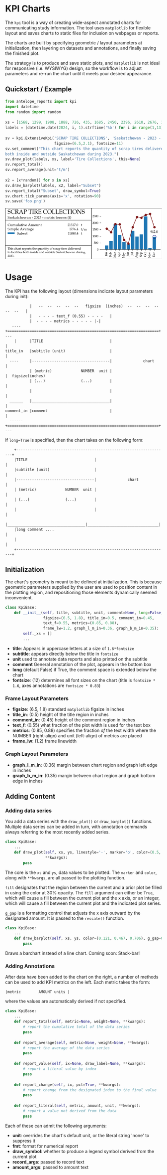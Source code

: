 # KPI Charts
The `kpi` tool is a way of creating wide-aspect annotated charts for communicating study 
information.  The tool uses `matplotlib` for flexible layout and saves charts to static files
for inclusion on webpages or reports.

The charts are built by specifying geometric / layout parameters at initialization, then layering
on datasets and annotations, and finally saving the finished plot.

The strategy is to produce and save static plots, and `matplotlib` is not ideal for responsive
(i.e. WYSIWYG) design, so the workflow is to adjust parameters and re-run the chart until it 
meets your desired appearance.

## Quickstart / Example

```python
from antelope_reports import kpi
import datetime
from random import random

xs = [1568, 1299, 1908, 1888, 726, 435, 1685, 2450, 2396, 2610, 2676, 1676]
labels = [datetime.date(2024, i, 1).strftime('%b') for i in range(1,13)]

sv = kpi.ExtensiveKpi('SCRAP TIRE COLLECTIONS', 'Saskatchewan - 2023 - metric tonnes', 't', 
                      figsize=(6.5,2.1), fontsize=11)
sv.set_comment("This chart reports the quantity of scrap tires delivered to facilities\
both inside and outside Saskatchewan during 2023.")
sv.draw_plot(labels, xs, label='Tire Collections', this=None)
sv.report_total()
sv.report_average(unit='t/m')

x2 = [x*random() for x in xs]
sv.draw_barplot(labels, x2, label="Subset")
sv.report_total("Subset", draw_symbol=True)
sv.chart.tick_params(axis='x', rotation=90)
sv.save('foo.png')
```

![A KPI Chart showing lines and bars](static/demo.png)

# Usage

The KPI has the following layout (dimensions indicate layout parameters during init):
```text
           |   --  --  --  --  --   figsize  (inches)  --  --  --  --  --  --   |
           |   - - - - text_f (0.55) - - - -   |
           |  - - - - metrics - - - - - |-|
   ----    +====================================================================+   ---
    |      |TITLE                              |                                |
title_in   |subtitle (unit)                    |                                |
  ----     |-----------------------------------|              chart             |
           | (metric)             NUMBER  unit |                                |  figsize(inches)
           | (...)                (...)        |                                |
           |                                   |                                |
  ______   |___________________________________|                                |
comment_in |comment                            |                                |
  ------   +====================================================================+   ---

```

If `long=True` is specified, then the chart takes on the following form:
```text
    +--------------------------------------------------------------------+
    |TITLE                              |                                |
    |subtitle (unit)                    |                                |
    |-----------------------------------|              chart             |
    | (metric)             NUMBER  unit |                                |
    | (...)                (...)        |                                |
    |                                   |                                |
    |___________________________________|________________________________|
    |long comment ....                                                   |
    |                                                                    |
    +--------------------------------------------------------------------+
```

## Initialization

The chart's geometry is meant to be defined at initialization.  This is because geometric 
parameters supplied by the user are used to position content in the plotting region, and
repositioning those elements dynamically seemed inconvenient.  

```python
class KpiBase:
    def __init__(self, title, subtitle, unit, comment=None, long=False, fontsize=12, 
                 figsize=(6.5, 1.8), title_in=0.5, comment_in=0.45, 
                 text_f=0.55, metrics=(0.85, 0.88), 
                 frame_lw=1.2, graph_l_m_in=0.36, graph_b_m_in=0.35):
        self._xs = [] 
        ...

```
 - **title**: Appears in uppercase letters at a size of `1.6*fontsize`
 - **subtitle**: appears directly below the title in `fontsize`
 - **unit** used to annotate data reports and also printed on the subtitle
 - **comment** General annotation of the plot, appears in the bottom box
 - **long** (default False) if True, the comment space is extended below the chart
 - **fontsize**: (12) determines all font sizes on the chart (title is `fontsize * 1.6`, axes 
annotations are `fontsize * 0.83`)

### Frame Layout Parameters

 - **figsize**: (6.5, 1.8) standard `matplotlib` figsize in inches
 - **title_in**: (0.5) height of the title region in inches
 - **comment_in**: (0.45) height of the comment region in inches
 - **text_f**: (0.55) what fraction of the plot width is used for the text box
 - **metrics**: (0.85, 0.88) specifies the fraction *of* the text width where the NUMBER 
(right-align) and unit (left-align) of metrics are placed
 - **frame_lw**: (1.2) frame linewidth

### Graph Layout Parameters

 - **graph_l_m_in**: (0.36) margin between chart region and graph left edge in inches
 - **graph_b_m_in**: (0.35) margin between chart region and graph bottom edge in inches

## Adding Content

### Adding data series

You add a data series with the `draw_plot()` or `draw_barplot()` functions. Multiple data
series can be added in turn, with annotation commands always referring to the most recently 
added series.

```python
class KpiBase:
    ...
    def draw_plot(self, xs, ys, linestyle='-', marker='o', color=(0.5, 0.1, 0.1), g_gap=0.38, fill=None,
                  **kwargs):
        pass

```
The core is the `xs` and `ys`, data values to be plotted.  The `marker` and `color`, along with `**kwargs`,
are all passed to the plotting function.  

`fill` designates that the region between the current and a prior plot be filled in using the color 
at 30% opacity.  The `fill` argument can either be `True`, which will cause a fill between the 
current plot and the x axis, or an integer, which will cause a fill between the current plot and
the indicated plot series.

`g_gap` is a formatting control that adjusts the x axis outward by the designated amount. It
is passed to the `rescale()` function.

```python
class KpiBase:
    ...
    def draw_barplot(self, xs, ys, color=(0.121, 0.467, 0.706), g_gap=0.38, **kwargs):
        pass
```
Draws a barchart instead of a line chart. Coming soon: Stack-bar!

### Adding Annotations
After data have been added to the chart on the right, a number of methods can be used to add
KPI metrics on the left.  Each metric takes the form:

```text
|metric        AMOUNT units |
```
where the values are automatically derived if not specified.

```python
class KpiBase:
    ...
    def report_total(self, metric=None, weight=None, **kwargs):
        # report the cumulative total of the data series
        pass
    
    def report_average(self, metric=None, weight=None, **kwargs):
        # report the average of the data series
        pass
    
    def report_value(self, ix=None, draw_label=None, **kwargs):
        # report a literal value by index
        pass

    def report_change(self, ix, pct=True, **kwargs):
        # report change from the designated index to the final value
        pass

    def report_literal(self, metric, amount, unit, **kwargs):
        # report a value not derived from the data
        pass
```
Each of these can admit the following arguments:
 - **unit**: overrides the chart's default unit, or the literal string 'none' to suppress it
 - **fmt**: format for numerical report
 - **draw_symbol**: whether to produce a legend symbol derived from the current plot
 - **record_args**: passed to record text
 - **amount_args**: passed to amount text
